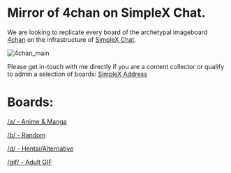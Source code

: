 # Mirror of 4chan on SimpleX Chat.

We are looking to replicate every board of the archetypal imageboard [4chan](https://4chan.org/) on the infrastructure of [SimpleX Chat](https://github.com/simplex-chat/simplex-chat).

![4chan_main](https://user-images.githubusercontent.com/11165220/224705495-b823e5f3-205a-4867-b9c5-abb7e835067d.png)

Please get in-touch with me directly if you are a content collector or qualify to admin a selection of boards:
[SimpleX Address](https://simplex.chat/contact#/?v=1&smp=smp%3A%2F%2F6iIcWT_dF2zN_w5xzZEY7HI2Prbh3ldP07YTyDexPjE%3D%40smp10.simplex.im%2FMtQrubMgP6ytJ9jghleOC5KHeaX5fMYS%23%2F%3Fv%3D1%26dh%3DMCowBQYDK2VuAyEAm6j3psqPlOb8WRoypy6LKU_xWHpZNA-J90EITPsePmg%253D%26srv%3Drb2pbttocvnbrngnwziclp2f4ckjq65kebafws6g4hy22cdaiv5dwjqd.onion)

# Boards:

[/a/ - Anime & Manga](https://simplex.chat/contact#/?v=1-2&smp=smp%3A%2F%2F0YuTwO05YJWS8rkjn9eLJDjQhFKvIYd8d4xG8X1blIU%3D%40smp8.simplex.im%2FCQwhtDIyVIH_mmtxgmJ-rOyuTus1Jl_u%23%2F%3Fv%3D1-2%26dh%3DMCowBQYDK2VuAyEA90LhBSSFRQhPFoYNWSEVDLwzYwUGdWYTsJjddOQpmjM%253D%26srv%3Dbeccx4yfxxbvyhqypaavemqurytl6hozr47wfc7uuecacjqdvwpw2xid.onion&data=%7B%22type%22%3A%22group%22%2C%22groupLinkId%22%3A%22iWSRpnrVsT_gTeY-pGHohg%3D%3D%22%7D)

[/b/ - Random](https://simplex.chat/contact#/?v=1-2&smp=smp%3A%2F%2F0YuTwO05YJWS8rkjn9eLJDjQhFKvIYd8d4xG8X1blIU%3D%40smp8.simplex.im%2F8NcvBLxEwGRbgVDslirI1opK66NO2V6Y%23%2F%3Fv%3D1-2%26dh%3DMCowBQYDK2VuAyEAfkSNEv3qg-R-_DpSzKorpdU2cCr5Z7DP0kG93hIdr0w%253D%26srv%3Dbeccx4yfxxbvyhqypaavemqurytl6hozr47wfc7uuecacjqdvwpw2xid.onion&data=%7B%22type%22%3A%22group%22%2C%22groupLinkId%22%3A%22cvD8rle18aVvBPjVWZMwKQ%3D%3D%22%7D)

[/d/ - Hentai/Alternative](https://simplex.chat/contact#/?v=1-2&smp=smp%3A%2F%2F6iIcWT_dF2zN_w5xzZEY7HI2Prbh3ldP07YTyDexPjE%3D%40smp10.simplex.im%2FwAkpPPAA3vEg1JMrhjwFgIDbbUN5l1Xi%23%2F%3Fv%3D1-2%26dh%3DMCowBQYDK2VuAyEAedUJw-ZbaSprQ8AKcStZWhDoEtEX2KauuCFnKa795VA%253D%26srv%3Drb2pbttocvnbrngnwziclp2f4ckjq65kebafws6g4hy22cdaiv5dwjqd.onion&data=%7B%22type%22%3A%22group%22%2C%22groupLinkId%22%3A%22_bjNpCC_2gUmYR94dUppvw%3D%3D%22%7D)

[/gif/ - Adult GIF](https://simplex.chat/contact#/?v=1-2&smp=smp%3A%2F%2FSkIkI6EPd2D63F4xFKfHk7I1UGZVNn6k1QWZ5rcyr6w%3D%40smp9.simplex.im%2FVBLsFKn4Opm74xtDiUuvvsgml47eH25L%23%2F%3Fv%3D1-2%26dh%3DMCowBQYDK2VuAyEAGe89jLtuvNO25zWdpAeBn_Zwv3ajMjrEVkrTdVFofkY%253D%26srv%3Djssqzccmrcws6bhmn77vgmhfjmhwlyr3u7puw4erkyoosywgl67slqqd.onion&data=%7B%22type%22%3A%22group%22%2C%22groupLinkId%22%3A%22XxcA_NQLFn1VyQYr2KULmQ%3D%3D%22%7D)
